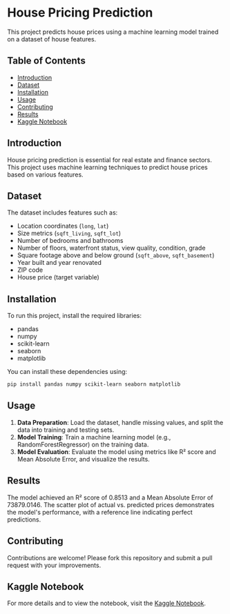 # House Pricing Prediction

This project predicts house prices using a machine learning model trained on a dataset of house features.

## Table of Contents
- [Introduction](#introduction)
- [Dataset](#dataset)
- [Installation](#installation)
- [Usage](#usage)
- [Contributing](#contributing)
- [Results](#results)
- [Kaggle Notebook](#kaggle-notebook)

## Introduction
House pricing prediction is essential for real estate and finance sectors. This project uses machine learning techniques to predict house prices based on various features.

## Dataset
The dataset includes features such as:
- Location coordinates (`long`, `lat`)
- Size metrics (`sqft_living`, `sqft_lot`)
- Number of bedrooms and bathrooms
- Number of floors, waterfront status, view quality, condition, grade
- Square footage above and below ground (`sqft_above`, `sqft_basement`)
- Year built and year renovated
- ZIP code
- House price (target variable)

## Installation
To run this project, install the required libraries:
- pandas
- numpy
- scikit-learn
- seaborn
- matplotlib

You can install these dependencies using:
```bash
pip install pandas numpy scikit-learn seaborn matplotlib
```

## Usage
1. **Data Preparation**: Load the dataset, handle missing values, and split the data into training and testing sets.
2. **Model Training**: Train a machine learning model (e.g., RandomForestRegressor) on the training data.
3. **Model Evaluation**: Evaluate the model using metrics like R² score and Mean Absolute Error, and visualize the results.

## Results
The model achieved an R² score of 0.8513 and a Mean Absolute Error of 73879.0146. The scatter plot of actual vs. predicted prices demonstrates the model's performance, with a reference line indicating perfect predictions.

## Contributing
Contributions are welcome! Please fork this repository and submit a pull request with your improvements.

## Kaggle Notebook
For more details and to view the notebook, visit the [Kaggle Notebook](https://www.kaggle.com/code/sahiltripathy/house-prediction).
